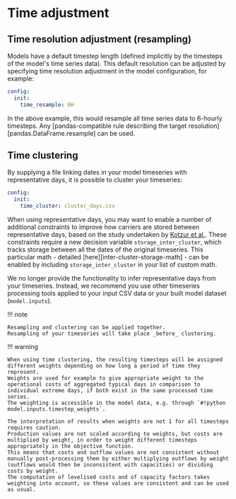 
# Time adjustment

## Time resolution adjustment (resampling)

Models have a default timestep length (defined implicitly by the timesteps of the model's time series data).
This default resolution can be adjusted by specifying time resolution adjustment in the model configuration, for example:

```yaml
config:
  init:
    time_resample: 6H
```

In the above example, this would resample all time series data to 6-hourly timesteps.
Any [pandas-compatible rule describing the target resolution][pandas.DataFrame.resample] can be used.

## Time clustering

By supplying a file linking dates in your model timeseries with representative days, it is possible to cluster your timeseries:

```yaml
config:
  init:
    time_cluster: cluster_days.csv
```

When using representative days, you may want to enable a number of additional constraints to improve how carriers are stored between representative days, based on the study undertaken by [Kotzur et al.](https://doi.org/10.1016/j.apenergy.2018.01.023).
These constraints require a new decision variable `storage_inter_cluster`, which tracks storage between all the dates of the original timeseries.
This particular math - detailed [here][inter-cluster-storage-math] - can be enabled by including `storage_inter_cluster` in your list of custom math.

We no longer provide the functionality to infer representative days from your timeseries.
Instead, we recommend you use other timeseries processing tools applied to your input CSV data or your built model dataset (`model.inputs`).

!!! note

    Resampling and clustering can be applied together.
    Resampling of your timeseries will take place _before_ clustering.

!!! warning

    When using time clustering, the resulting timesteps will be assigned different weights depending on how long a period of time they represent.
    Weights are used for example to give appropriate weight to the operational costs of aggregated typical days in comparison to individual extreme days, if both exist in the same processed time series.
    The weighting is accessible in the model data, e.g. through `#!python model.inputs.timestep_weights`.

    The interpretation of results when weights are not 1 for all timesteps requires caution.
    Production values are not scaled according to weights, but costs are multiplied by weight, in order to weight different timesteps appropriately in the objective function.
    This means that costs and outflow values are not consistent without manually post-processing them by either multiplying outflows by weight (outflows would then be inconsistent with capacities) or dividing costs by weight.
    The computation of levelised costs and of capacity factors takes weighting into account, so these values are consistent and can be used as usual.
